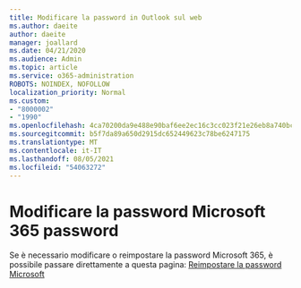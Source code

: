 ```yaml
---
title: Modificare la password in Outlook sul web
ms.author: daeite
author: daeite
manager: joallard
ms.date: 04/21/2020
ms.audience: Admin
ms.topic: article
ms.service: o365-administration
ROBOTS: NOINDEX, NOFOLLOW
localization_priority: Normal
ms.custom:
- "8000002"
- "1990"
ms.openlocfilehash: 4ca70200da9e488e90baf6ee2ec16c3cc023f21e26eb8a740bcc3fce1557d6d3
ms.sourcegitcommit: b5f7da89a650d2915dc652449623c78be6247175
ms.translationtype: MT
ms.contentlocale: it-IT
ms.lasthandoff: 08/05/2021
ms.locfileid: "54063272"
---
```

# <a name="change-your-microsoft-365-password"></a>Modificare la password Microsoft 365 password

Se è necessario modificare o reimpostare la password Microsoft 365, è possibile passare direttamente a questa pagina: [Reimpostare la password Microsoft](https://go.microsoft.com/fwlink/p/?linkid=841910)